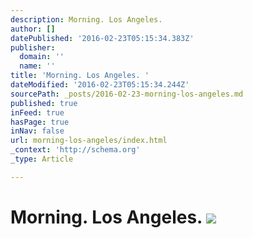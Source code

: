 ```yaml
---
description: Morning. Los Angeles.
author: []
datePublished: '2016-02-23T05:15:34.383Z'
publisher:
  domain: ''
  name: ''
title: 'Morning. Los Angeles. '
dateModified: '2016-02-23T05:15:34.244Z'
sourcePath: _posts/2016-02-23-morning-los-angeles.md
published: true
inFeed: true
hasPage: true
inNav: false
url: morning-los-angeles/index.html
_context: 'http://schema.org'
_type: Article

---
```

# Morning. Los Angeles. ![](https://the-grid-user-content.s3-us-west-2.amazonaws.com/f2c0ec7d-776f-4e91-971c-ca79a0d099b8.png)